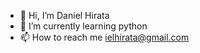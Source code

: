 - 👋 Hi, I’m Daniel Hirata
- 🌱 I’m currently learning python
- 📫 How to reach me ielhirata@gmail.com
